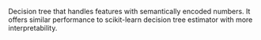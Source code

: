Decision tree that handles features with semantically encoded numbers. It offers similar performance to scikit-learn decision tree estimator with more interpretability.

